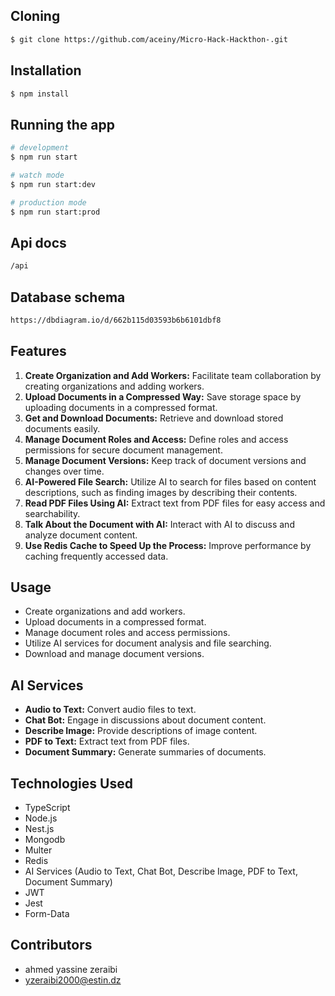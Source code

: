 ## Cloning

```bash
$ git clone https://github.com/aceiny/Micro-Hack-Hackthon-.git
```

## Installation

```bash
$ npm install
```

## Running the app

```bash
# development
$ npm run start

# watch mode
$ npm run start:dev

# production mode
$ npm run start:prod
```

## Api docs

```bash
/api
```

## Database schema

```bash
https://dbdiagram.io/d/662b115d03593b6b6101dbf8
```

## Features
1. **Create Organization and Add Workers:** Facilitate team collaboration by creating organizations and adding workers.
2. **Upload Documents in a Compressed Way:** Save storage space by uploading documents in a compressed format.
3. **Get and Download Documents:** Retrieve and download stored documents easily.
4. **Manage Document Roles and Access:** Define roles and access permissions for secure document management.
5. **Manage Document Versions:** Keep track of document versions and changes over time.
6. **AI-Powered File Search:** Utilize AI to search for files based on content descriptions, such as finding images by describing their contents.
7. **Read PDF Files Using AI:** Extract text from PDF files for easy access and searchability.
8. **Talk About the Document with AI:** Interact with AI to discuss and analyze document content.
9. **Use Redis Cache to Speed Up the Process:** Improve performance by caching frequently accessed data.

## Usage
- Create organizations and add workers.
- Upload documents in a compressed format.
- Manage document roles and access permissions.
- Utilize AI services for document analysis and file searching.
- Download and manage document versions.

## AI Services
- **Audio to Text:** Convert audio files to text.
- **Chat Bot:** Engage in discussions about document content.
- **Describe Image:** Provide descriptions of image content.
- **PDF to Text:** Extract text from PDF files.
- **Document Summary:** Generate summaries of documents.

## Technologies Used
- TypeScript
- Node.js
- Nest.js
- Mongodb
- Multer
- Redis
- AI Services (Audio to Text, Chat Bot, Describe Image, PDF to Text, Document Summary)
- JWT
- Jest
- Form-Data
## Contributors
- ahmed yassine zeraibi
- yzeraibi2000@estin.dz
